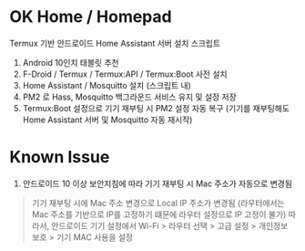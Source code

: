 # OK Home / Homepad

Termux 기반 안드로이드 Home Assistant 서버 설치 스크립트

1. Android 10인치 태블릿 추천
2. F-Droid / Termux / Termux:API / Termux:Boot 사전 설치
3. Home Assistant / Mosquitto 설치 (스크립트 내)
4. PM2 로 Hass, Mosquitto 백그라운드 서비스 유지 및 설정 저장
5. Termux:Boot 설정으로 기기 재부팅 시 PM2 설정 자동 복구 (기기를 재부팅해도 Home Assistant 서버 및 Mosquitto 자동 재시작)


# Known Issue

1. 안드로이드 10 이상 보안지침에 따라 기기 재부팅 시 Mac 주소가 자동으로 변경됨

> 기기 재부팅 시에 Mac 주소 변경으로 Local IP 주소가 변경됨 (라우터에서는 Mac 주소를 기반으로 IP를 고정하기 떄문에 라우터 설정으로 IP 고정이 불가)
> 따라서, 안드로이드 기기 설정에서 Wi-Fi > 라우터 선택 > 고급 설정 > 개인정보 보호 > 기기 MAC 사용을 설정



